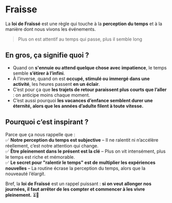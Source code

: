 # Fraisse

La **loi de Fraïssé** est une règle qui touche à la **perception du temps** et à la manière dont nous vivons les événements.  

> Plus on est attentif au temps qui passe, plus il semble long

## En gros, ça signifie quoi ?

- Quand on **s'ennuie ou attend quelque chose avec impatience**, le temps semble **s’étirer à l’infini**.  
- À l’inverse, quand on est **occupé, stimulé ou immergé dans une activité**, les heures passent **en un éclair**.  
- C’est pour ça que **les trajets de retour paraissent plus courts que l’aller** : on anticipe moins chaque moment.  
- C’est aussi pourquoi **les vacances d’enfance semblent durer une éternité, alors que les années d’adulte filent à toute vitesse.**  

## Pourquoi c’est inspirant ?

Parce que ça nous rappelle que :  
✅ **Notre perception du temps est subjective** – Il ne ralentit ni n’accélère réellement, c’est notre attention qui change.  
✅ **Être pleinement dans le présent est la clé** – Plus on vit intensément, plus le temps est riche et mémorable.  
✅ **Le secret pour "ralentir le temps" est de multiplier les expériences nouvelles** – La routine écrase la perception du temps, alors que la nouveauté l’élargit.  

Bref, la **loi de Fraïssé** est un rappel puissant : **si on veut allonger nos journées, il faut arrêter de les compter et commencer à les vivre pleinement.** ⏳🚀
